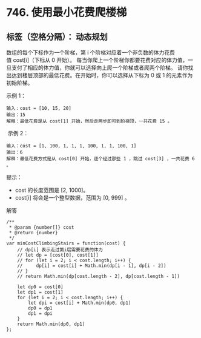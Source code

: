 ﻿# 746. 使用最小花费爬楼梯

标签（空格分隔）： 动态规划
---

数组的每个下标作为一个阶梯，第 i 个阶梯对应着一个非负数的体力花费值 cost[i]（下标从 0 开始）。
每当你爬上一个阶梯你都要花费对应的体力值，一旦支付了相应的体力值，你就可以选择向上爬一个阶梯或者爬两个阶梯。
请你找出达到楼层顶部的最低花费。在开始时，你可以选择从下标为 0 或 1 的元素作为初始阶梯。

示例 1：

    输入：cost = [10, 15, 20]
    输出：15
    解释：最低花费是从 cost[1] 开始，然后走两步即可到阶梯顶，一共花费 15 。

 示例 2：

    输入：cost = [1, 100, 1, 1, 1, 100, 1, 1, 100, 1]
    输出：6
    解释：最低花费方式是从 cost[0] 开始，逐个经过那些 1 ，跳过 cost[3] ，一共花费 6 。


提示：

 - cost 的长度范围是 [2, 1000]。
 - cost[i] 将会是一个整型数据，范围为 [0, 999] 。

解答

    /**
     * @param {number[]} cost
     * @return {number}
     */
    var minCostClimbingStairs = function(cost) {
        // dp[i] 表示走过第i层需要花费的体力
        // let dp = [cost[0], cost[1]]
        // for (let i = 2; i < cost.length; i++) {
        //     dp[i] = cost[i] + Math.min(dp[i - 1], dp[i - 2])
        // }
        // return Math.min(dp[cost.length - 2], dp[cost.length - 1])
    
        let dp0 = cost[0]
        let dp1 = cost[1]
        for (let i = 2; i < cost.length; i++) {
            let dpi = cost[i] + Math.min(dp0, dp1)
            dp0 = dp1
            dp1 = dpi
        }
        return Math.min(dp0, dp1)
    };